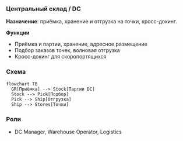 ### Центральный склад / DC

**Назначение**: приёмка, хранение и отгрузка на точки, кросс-докинг.

**Функции**
- Приёмка и партии, хранение, адресное размещение
- Подбор заказов точек, волновая отгрузка
- Кросс-докинг для скоропортящихся

### Схема

```mermaid
flowchart TB
  GR[Приёмка] --> Stock[Партии DC]
  Stock --> Pick[Подбор]
  Pick --> Ship[Отгрузка]
  Ship --> Stores[Точки]
```

### Роли
- DC Manager, Warehouse Operator, Logistics


